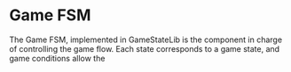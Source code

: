 # Game FSM

The Game FSM, implemented in GameStateLib is the component in charge of controlling the game flow. Each state corresponds to a game state, and game conditions allow the 